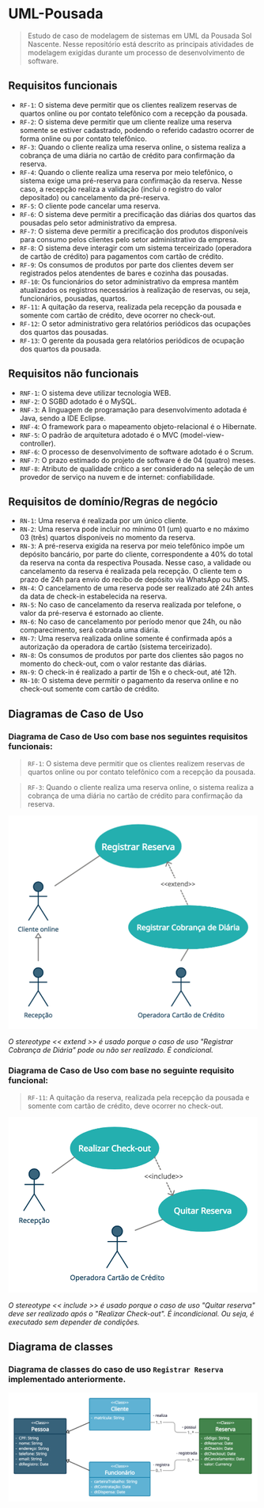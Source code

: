 # UML-Pousada

> Estudo de caso de modelagem de sistemas em UML da Pousada Sol Nascente. Nesse repositório está descrito as principais atividades de modelagem exigidas durante um processo de desenvolvimento de software.

## Requisitos funcionais

* `RF-1`: O sistema deve permitir que os clientes realizem reservas de quartos online ou por contato telefônico com a recepção da pousada.
* `RF-2`: O sistema deve permitir que um cliente realize uma reserva somente se estiver cadastrado, podendo o referido cadastro ocorrer de forma online ou por contato telefônico.
* `RF-3`: Quando o cliente realiza uma reserva online, o sistema realiza a cobrança de uma diária no cartão de crédito para confirmação da reserva.
* `RF-4`: Quando o cliente realiza uma reserva por meio telefônico, o sistema exige uma pré-reserva para confirmação da reserva. Nesse caso, a recepção realiza a validação (inclui o registro do valor depositado) ou cancelamento da pré-reserva.
* `RF-5`: O cliente pode cancelar uma reserva.
* `RF-6`: O sistema deve permitir a precificação das diárias dos quartos das pousadas pelo setor administrativo da empresa.
* `RF-7`: O sistema deve permitir a precificação dos produtos disponíveis para consumo pelos clientes pelo setor administrativo da empresa.
* `RF-8`: O sistema deve interagir com um sistema terceirizado (operadora de cartão de crédito) para pagamentos com cartão de crédito.
* `RF-9`: Os consumos de produtos por parte dos clientes devem ser registrados pelos atendentes de bares e cozinha das pousadas.
* `RF-10`: Os funcionários do setor administrativo da empresa mantêm atualizados os registros necessários à realização de reservas, ou seja, funcionários, pousadas, quartos.
* `RF-11`: A quitação da reserva, realizada pela recepção da pousada e somente com cartão de crédito, deve ocorrer no check-out.
* `RF-12`: O setor administrativo gera relatórios periódicos das ocupações dos quartos das pousadas.
* `RF-13`: O gerente da pousada gera relatórios periódicos de ocupação dos quartos da pousada.

## Requisitos não funcionais

* `RNF-1`: O sistema deve utilizar tecnologia WEB.
* `RNF-2`: O SGBD adotado é o MySQL.
* `RNF-3`: A linguagem de programação para desenvolvimento adotada é Java, sendo a IDE Eclipse.
* `RNF-4`: O framework para o mapeamento objeto-relacional é o Hibernate.
* `RNF-5`: O padrão de arquitetura adotado é o MVC (model-view-controller).
* `RNF-6`: O processo de desenvolvimento de software adotado é o Scrum.
* `RNF-7`: O prazo estimado do projeto de software é de 04 (quatro) meses.
* `RNF-8`: Atributo de qualidade crítico a ser considerado na seleção de um provedor de serviço na nuvem e de internet: confiabilidade.

## Requisitos de domínio/Regras de negócio

* `RN-1`: Uma reserva é realizada por um único cliente.
* `RN-2`: Uma reserva pode incluir no mínimo 01 (um) quarto e no máximo 03 (três) quartos disponíveis no momento da reserva.
* `RN-3`: A pré-reserva exigida na reserva por meio telefônico impõe um depósito bancário, por parte do cliente, correspondente a 40% do total da reserva na conta da respectiva Pousada. Nesse caso, a validade ou cancelamento da reserva é realizada pela recepção. O cliente tem o prazo de 24h para envio do recibo de depósito via WhatsApp ou SMS.
* `RN-4`: O cancelamento de uma reserva pode ser realizado até 24h antes da data de check-in estabelecida na reserva.
* `RN-5`: No caso de cancelamento da reserva realizada por telefone, o valor da pré-reserva é estornado ao cliente.
* `RN-6`: No caso de cancelamento por período menor que 24h, ou não comparecimento, será cobrada uma diária.
* `RN-7`: Uma reserva realizada online somente é confirmada após a autorização da operadora de cartão (sistema terceirizado).
* `RN-8`: Os consumos de produtos por parte dos clientes são pagos no momento do check-out, com o valor restante das diárias.
* `RN-9`: O check-in é realizado a partir de 15h e o check-out, até 12h.
* `RN-10`: O sistema deve permitir o pagamento da reserva online e no check-out somente com cartão de crédito.

## Diagramas de Caso de Uso

### Diagrama de Caso de Uso com base nos seguintes requisitos funcionais:

> `RF-1`: O sistema deve permitir que os clientes realizem reservas de quartos online ou por contato telefônico com a recepção da pousada.

> `RF-3`: Quando o cliente realiza uma reserva online, o sistema realiza a cobrança de uma diária no cartão de crédito para confirmação da reserva.

<div align="center">
<img src="./diagramas/Caso%20de%20uso%20registrar%20reserva.png" width="600px" alt="Caso de uso registrar reserva"> 
</div>

*O stereotype << extend >> é usado porque o caso de uso "Registrar Cobrança de Diária" pode ou não ser realizado. É condicional.*

### Diagrama de Caso de Uso com base no seguinte requisito funcional:

> `RF-11`: A quitação da reserva, realizada pela recepção da pousada e somente com cartão de crédito, deve ocorrer no check-out.

<div align="center">
<img src="./diagramas/Caso%20de%20uso%20checkout.png" width="600px" alt="DCU Realizar Checkout"> 
</div>

*O stereotype << include >> é usado porque o caso de uso "Quitar reserva" deve ser realizado após o "Realizar Check-out". É incondicional. Ou seja, é executado sem depender de condições.*

## Diagrama de classes

### Diagrama de classes do caso de uso `Registrar Reserva` implementado anteriormente.

<div align="center">
<img src="./diagramas/DC%20Registrar%20Reserva.png" width="600px" alt="DC Registrar Reserva"> 
</div>